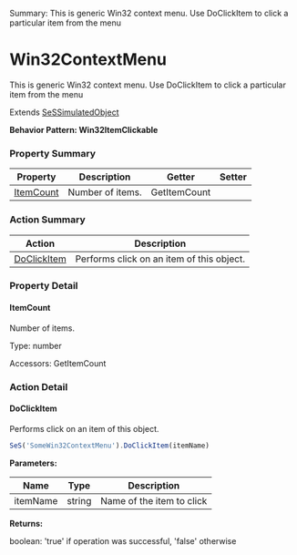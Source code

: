 Summary: This is generic Win32 context menu. Use DoClickItem to click a particular item from the menu

# Win32ContextMenu

This is generic Win32 context menu. Use DoClickItem to click a particular item from the menu
 
Extends [SeSSimulatedObject](SeSSimulatedObject.md)





**Behavior Pattern: Win32ItemClickable**


<!-- ============================== property summary ========================== -->

  

### Property Summary

| **Property** | **Description** | **Getter** | **Setter** |
| ------------ | --------------- | ---------- | ---------- |
| [ItemCount](#itemcount) | Number of items. | GetItemCount |  |



  
<!-- ============================== action summary ========================== -->



### Action Summary

|  **Action** | **Description** | 
| ----------- | --------------- |
|  [DoClickItem](#doclickitem) | Performs click on an item of this object. |




<!-- ============================== property detail ========================== -->
  
### Property Detail
    
<a name="ItemCount"></a>
#### ItemCount


Number of items.

      
  
      
Type: number
      
      
Accessors: GetItemCount
      
    
  
  
<!-- ============================== action detail ========================== -->
  
### Action Detail
    
<a name="DoClickItem"></a>    
#### DoClickItem

Performs click on an item of this object.

```javascript
SeS('SomeWin32ContextMenu').DoClickItem(itemName)
```


**Parameters:**

|  **Name** | **Type** | **Description** |
| ---------- | -------- | --------------- |
| itemName | string |  Name of the item to click |




**Returns:**

boolean: 'true' if operation was successful, 'false' otherwise



<a name="see.also.win32contextmenu.doclickitem"></a>

  

